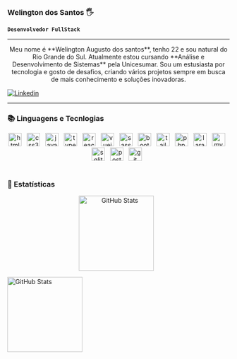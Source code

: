 ### Welington dos Santos 🖐️

**`Desenvolvedor FullStack`**

---

<p align="center">Meu nome é **Welington Augusto dos santos**, tenho 22 e sou natural do Rio Grande do Sul. Atualmente estou cursando **Análise e Desenvolvimento de Sistemas** pela Unicesumar. Sou um estusiasta por tecnologia e gosto de desafios, criando vários projetos sempre em busca de mais conhecimento e soluções inovadoras.</p>

[![Linkedin](https://img.shields.io/badge/LinkedIn-0077B5?style=for-the-badge&logo=linkedin&logoColor=white)](https://www.linkedin.com/in/welington-dos-santos/)

---

### 📚 Linguagens e Tecnlogias
<div align="center">
    <img style="padding-right:8px" title="html5" width="30px" alt="html5" src="https://cdn.jsdelivr.net/gh/devicons/devicon@latest/icons/html5/html5-original.svg"/>
    <img  style="padding-right:8px" title="css3" width="30px" src="https://cdn.jsdelivr.net/gh/devicons/devicon@latest/icons/css3/css3-original.svg"/>
    <img style="padding-right:8px" title="javascript" width="30px" src="https://cdn.jsdelivr.net/gh/devicons/devicon@latest/icons/javascript/javascript-original.svg"/>
    <img style="padding-right:8px" title="typescirpt" width="30px" src="https://cdn.jsdelivr.net/gh/devicons/devicon@latest/icons/typescript/typescript-original.svg"/>
    <img style="padding-right:8px" title="react" width="30px" src="https://cdn.jsdelivr.net/gh/devicons/devicon@latest/icons/react/react-original.svg"/>
    <img style="padding-right:8px" title="vuejs" width="30px" src="https://cdn.jsdelivr.net/gh/devicons/devicon@latest/icons/vuejs/vuejs-original.svg"/>
    <img style="padding-right:8px" title="sass" width="30px" src="https://cdn.jsdelivr.net/gh/devicons/devicon@latest/icons/sass/sass-original.svg"/>
    <img style="padding-right:8px" title="bootstrap" width="30px" src="https://cdn.jsdelivr.net/gh/devicons/devicon@latest/icons/bootstrap/bootstrap-original.svg"/>
    <img style="padding-right:8px" title="tailwindcss" width="30px" src="https://cdn.jsdelivr.net/gh/devicons/devicon@latest/icons/tailwindcss/tailwindcss-original.svg"/>
    <img style="padding-right:8px" title="php" width="30px" src="https://cdn.jsdelivr.net/gh/devicons/devicon@latest/icons/php/php-original.svg"/>
    <img style="padding-right:8px" title="laravel" width="30px" src="https://cdn.jsdelivr.net/gh/devicons/devicon@latest/icons/laravel/laravel-original.svg"/>
    <img style="padding-right:8px" title="mysql" width="30px" src="https://cdn.jsdelivr.net/gh/devicons/devicon@latest/icons/mysql/mysql-original.svg"/>
    <img style="padding-right:8px" title="sqlite" width="30px" src="https://cdn.jsdelivr.net/gh/devicons/devicon@latest/icons/sqlite/sqlite-original.svg"/>
    <img style="padding-right:8px" title="postgresql" width="30px" src="https://cdn.jsdelivr.net/gh/devicons/devicon@latest/icons/postgresql/postgresql-original.svg"/>
    <img style="padding-right:8px" title="git" width="30px" src="https://cdn.jsdelivr.net/gh/devicons/devicon@latest/icons/git/git-original.svg"/>
</div>
<br/>

### 🤖 Estatísticas

<p align="center">
<img 
align="center"
alt="GitHub Stats"
height="170"
style="padding-right:10px;"
src="https://github-readme-stats.vercel.app/api?username=Welington-dos-Santos&show_icons=true&theme=radical&include_all_commits=true" />

<img
align="center"
alt="GitHub Stats"
height="170"
style="padding-right:10px;"
src="https://github-readme-stats.vercel.app/api/top-langs/?username=Welington-dos-Santos&theme=tokyonight&layout=compact&custom_title=Tecnologias&langs_count=10" />
</p>
